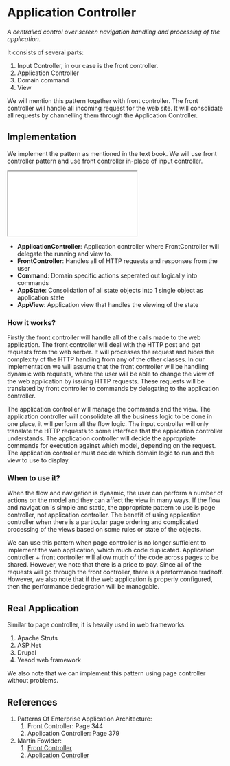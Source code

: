 # Application Controller

*A centralied control over screen navigation handling and processing of the application.*

It consists of several parts:

1. Input Controller, in our case is the front controller.
1. Application Controller
1. Domain command
1. View

We will mention this pattern together with front controller. The front controller will handle all incoming request for the web site. It will consolidate all requests by channelling them through the Application Controller.

## Implementation

We implement the pattern as mentioned in the text book. We will use front controller pattern and use front controller in-place of input controller.

<iframe src="uml/appController"></iframe>

* **ApplicationController**: Application controller where FrontController will delegate the running and view to.
* **FrontController**: Handles all of HTTP requests and responses from the user
* **Command**: Domain specific actions seperated out logically into commands
* **AppState**: Consolidation of all state objects into 1 single object as application state
* **AppView**: Application view that handles the viewing of the state

### How it works?

Firstly the front controller will handle all of the calls made to the web application. The front controller will deal with the HTTP post and get requests from the web serber. It will processes the request and hides the complexity of the HTTP handling from any of the other classes. In our implementation we will assume that the front controller will be handling dynamic web requests, where the user will be able to change the view of the web application by issuing HTTP requests. These requests will be translated by front controller to commands by delegating to the application controller.

The application controller will manage the commands and the view. The application controller will consolidate all the business logic to be done in one place, it will perform all the flow logic. The input controller will only translate the HTTP requests to some interface that the application controller understands. The application controller will decide the appropriate commands for execution against which model, depending on the request. The application controller must decide which domain logic to run and the view to use to display.

### When to use it?

When the flow and navigation is dynamic, the user can perform a number of actions on the model and they can affect the view in many ways. If the flow and navigation is simple and static, the appropriate pattern to use is page controller, not application controller. The benefit of using application controller when there is a particular page ordering and complicated processing of the views based on some rules or state of the objects.

We can use this pattern when page controller is no longer sufficient to implement the web application, which much code duplicated. Application controller + front controller will allow much of the code across pages to be shared. However, we note that there is a price to pay. Since all of the requests will go through the front controller, there is a performance tradeoff. However, we also note that if the web application is properly configured, then the performance dedegration will be managable.

## Real Application

Similar to page controller, it is heavily used in web frameworks:

1. Apache Struts
1. ASP.Net
1. Drupal
1. Yesod web framework

We also note that we can implement this pattern using page controller without problems.

## References

1. Patterns Of Enterprise Application Architecture: 
	1. Front Controller: Page 344
	1. Application Controller: Page 379
1. Martin Fowlder:
	1. [Front Controller](https://martinfowler.com/eaaCatalog/frontController.html)
	1. [Application Controller](https://martinfowler.com/eaaCatalog/applicationController.html)

